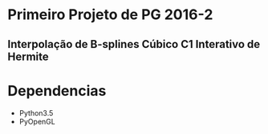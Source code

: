 # Primeiro Projeto de PG 2016-2
## Interpolação de B-splines Cúbico C1 Interativo de Hermite

# Dependencias
- Python3.5
- PyOpenGL

